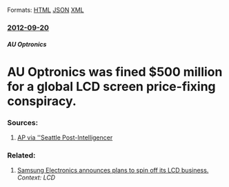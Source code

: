
Formats: [HTML](/news/2012/09/20/au-optronics-was-fined-500-million-for-a-global-lcd-screen-price-fixing-conspiracy.html)  [JSON](/news/2012/09/20/au-optronics-was-fined-500-million-for-a-global-lcd-screen-price-fixing-conspiracy.json)  [XML](/news/2012/09/20/au-optronics-was-fined-500-million-for-a-global-lcd-screen-price-fixing-conspiracy.xml)  

### [2012-09-20](/news/2012/09/20/index.md)

##### AU Optronics
# AU Optronics was fined $500 million for a global LCD screen price-fixing conspiracy. 




### Sources:

1. [AP via ''Seattle Post-Intelligencer](http://www.seattlepi.com/news/article/Taiwan-co-fined-500-million-for-LCD-price-fixing-3879370.php)

### Related:

1. [Samsung Electronics announces plans to spin off its LCD business. ](/news/2012/02/20/samsung-electronics-announces-plans-to-spin-off-its-lcd-business.md) _Context: LCD_
